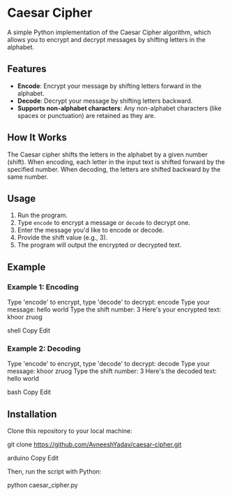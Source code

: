 # Caesar Cipher

A simple Python implementation of the Caesar Cipher algorithm, which allows you to encrypt and decrypt messages by shifting letters in the alphabet.

## Features

- **Encode**: Encrypt your message by shifting letters forward in the alphabet.
- **Decode**: Decrypt your message by shifting letters backward.
- **Supports non-alphabet characters**: Any non-alphabet characters (like spaces or punctuation) are retained as they are.

## How It Works

The Caesar cipher shifts the letters in the alphabet by a given number (shift). When encoding, each letter in the input text is shifted forward by the specified number. When decoding, the letters are shifted backward by the same number.

## Usage

1. Run the program.
2. Type `encode` to encrypt a message or `decode` to decrypt one.
3. Enter the message you'd like to encode or decode.
4. Provide the shift value (e.g., 3).
5. The program will output the encrypted or decrypted text.

## Example

### Example 1: Encoding

Type 'encode' to encrypt, type 'decode' to decrypt: encode Type your message: hello world Type the shift number: 3 Here's your encrypted text: khoor zruog

shell
Copy
Edit

### Example 2: Decoding

Type 'encode' to encrypt, type 'decode' to decrypt: decode Type your message: khoor zruog Type the shift number: 3 Here's the decoded text: hello world

bash
Copy
Edit

## Installation

Clone this repository to your local machine:

git clone https://github.com/AvneeshYadav/caesar-cipher.git

arduino
Copy
Edit

Then, run the script with Python:

python caesar_cipher.py
